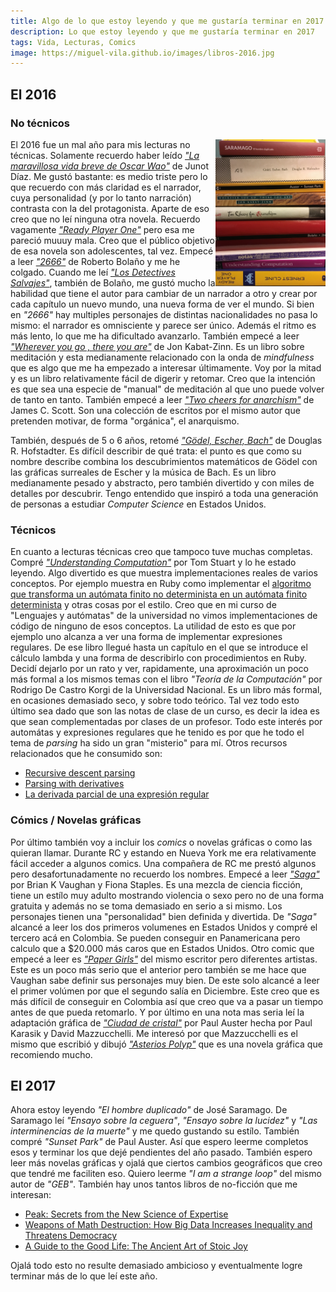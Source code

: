 ```yaml
---
title: Algo de lo que estoy leyendo y que me gustaría terminar en 2017
description: Lo que estoy leyendo y que me gustaría terminar en 2017
tags: Vida, Lecturas, Comics
image: https://miguel-vila.github.io/images/libros-2016.jpg
---
```


## El 2016

### No técnicos

<p class="image__article">
<img src="/images/libros-2016.jpg" class="article-photo" style="float: right; width: 35%">
</p>

El 2016 fue un mal año para mis lecturas no técnicas. Solamente recuerdo haber leído [_"La maravillosa vida breve de Oscar Wao"_](https://en.wikipedia.org/wiki/The_Brief_Wondrous_Life_of_Oscar_Wao) de Junot Díaz. Me gustó bastante: es medio triste pero lo que recuerdo con más claridad es el narrador, cuya personalidad (y por lo tanto narración) contrasta con la del protagonista. Aparte de eso creo que no leí ninguna otra novela. Recuerdo vagamente [_"Ready Player One"_](https://en.wikipedia.org/wiki/Ready_Player_One) pero esa me pareció muuuy mala. Creo que el público objetivo de esa novela son adolescentes, tal vez. Empecé a leer [_"2666"_](https://en.wikipedia.org/wiki/2666) de Roberto Bolaño y me he colgado. Cuando me leí [_"Los Detectives Salvajes"_](https://en.wikipedia.org/wiki/The_Savage_Detectives), también de Bolaño, me gustó mucho la habilidad que tiene el autor para cambiar de un narrador a otro y crear por cada capítulo un nuevo mundo, una nueva forma de ver el mundo. Si bien en _"2666"_ hay multiples personajes de distintas nacionalidades no pasa lo mismo: el narrador es omnisciente y parece ser único. Además el ritmo es más lento, lo que me ha dificultado avanzarlo. También empecé a leer [_"Wherever you go , there you are"_](https://www.amazon.com/Wherever-There-Kabat-Zinn-Hyperion-Paperback/dp/B00DWWRUW4) de Jon Kabat-Zinn. Es un libro sobre meditación y esta medianamente relacionado con la onda de _mindfulness_ que es algo que me ha empezado a interesar últimamente. Voy por la mitad y es un libro relativamente fácil de digerir y retomar. Creo que la intención es que sea una especie de "manual" de meditación al que uno puede volver de tanto en tanto. También empecé a leer [_"Two cheers for anarchism"_](https://www.amazon.com/Two-Cheers-Anarchism-Autonomy-Meaningful-ebook/dp/B0091XBYWK) de James C. Scott. Son una colección de escritos por el mismo autor que pretenden motivar, de forma "orgánica", el anarquismo.

También, después de 5 o 6 años, retomé [_"Gödel, Escher, Bach"_](https://www.amazon.com/G%C3%B6del-Escher-Bach-Eternal-Golden/dp/0465026567) de Douglas R. Hofstadter. Es difícil describir de qué trata: el punto es que como su nombre describe combina los descubrimientos matemáticos de Gödel con las gráficas surreales de Escher y la música de Bach. Es un libro medianamente pesado y abstracto, pero también divertido y con miles de detalles por descubrir. Tengo entendido que inspiró a toda una generación de personas a estudiar _Computer Science_ en Estados Unidos.

### Técnicos

En cuanto a lecturas técnicas creo que tampoco tuve muchas completas. Compré [_"Understanding Computation"_](http://computationbook.com/) por Tom Stuart y lo he estado leyendo. Algo divertido es que muestra implementaciones reales de varios conceptos. Por ejemplo muestra en Ruby como implementar el [algoritmo que transforma un autómata finito no determinista en un autómata finito determinista](https://en.wikipedia.org/wiki/Thompson%27s_construction) y otras cosas por el estilo. Creo que en mi curso de "Lenguajes y autómatas" de la universidad no vimos implementaciones de código de ninguno de esos conceptos. La utilidad de esto es que por ejemplo uno alcanza a ver una forma de implementar expresiones regulares. De ese libro llegué hasta un capítulo en el que se introduce el cálculo lambda y una forma de describirlo con procedimientos en Ruby. Decidí dejarlo por un rato y ver, rapidamente, una aproximación un poco más formal a los mismos temas con el libro _"Teoría de la Computación"_ por Rodrigo De Castro Korgi de la Universidad Nacional. Es un libro más formal, en ocasiones demasiado seco, y sobre todo teórico. Tal vez todo esto último sea dado que son las notas de clase de un curso, es decir la idea es que sean complementadas por clases de un profesor. Todo este interés por automátas y expresiones regulares que he tenido es por que he todo el tema de _parsing_ ha sido un gran "misterio" para mí. Otros recursos relacionados que he consumido son:

* [Recursive descent parsing](http://math.hws.edu/javanotes/c9/s5.html)
* [Parsing with derivatives](https://www.youtube.com/watch?v=ZzsK8Am6dKU)
* [La derivada parcial de una expresión regular](https://www.youtube.com/watch?v=QVdBPvOOjBA)

### Cómics / Novelas gráficas

Por último también voy a incluir los _comics_ o novelas gráficas o como las quieran llamar. Durante RC y estando en Nueva York me era relativamente fácil acceder a algunos comics. Una compañera de RC me prestó algunos pero desafortunadamente no recuerdo los nombres. Empecé a leer [_"Saga"_](https://imagecomics.com/comics/series/saga) por Brian K Vaughan y Fiona Staples. Es una mezcla de ciencia ficción, tiene un estílo muy adulto mostrando violencia o sexo pero no de una forma gratuita y además no se toma demasiado en serio a si mismo. Los personajes tienen una "personalidad" bien definida y divertida. De _"Saga"_ alcancé a leer los dos primeros volumenes en Estados Unidos y compré el tercero acá en Colombia. Se pueden conseguir en Panamericana pero calculo que a $20.000 más caros que en Estados Unidos. Otro comic que empecé a leer es [_"Paper Girls"_](https://imagecomics.com/comics/series/paper-girls) del mismo escritor pero diferentes artistas. Este es un poco más serio que el anterior pero también se me hace que Vaughan sabe definir sus personajes muy bien. De este solo alcancé a leer el primer volúmen por que el segundo salía en Diciembre. Este creo que es más difícil de conseguir en Colombia así que creo que va a pasar un tiempo antes de que pueda retomarlo. Y por último en una nota mas seria leí la adaptación gráfica de [_"Ciudad de cristal"_](https://www.amazon.com/dp/0312423608) por Paul Auster hecha por Paul Karasik y David Mazzucchelli. Me interesó por que Mazzucchelli es el mismo que escribió y dibujó [_"Asterios Polyp"_](https://www.amazon.com/Asterios-Polyp-Pantheon-Graphic-Novels/dp/0307377326) que es una novela gráfica que recomiendo mucho. 

## El 2017

Ahora estoy leyendo _"El hombre duplicado"_ de José Saramago. De Saramago leí _"Ensayo sobre la ceguera"_, _"Ensayo sobre la lucidez"_ y _"Las interminencias de la muerte"_ y me quedo gustando su estílo. También compré _"Sunset Park"_ de Paul Auster. Así que espero leerme completos esos y terminar los que dejé pendientes del año pasado. También espero leer más novelas gráficas y ojalá que ciertos cambios geográficos que creo que tendré me faciliten eso. Quiero leerme _"I am a strange loop"_ del mismo autor de _"GEB"_. También hay unos tantos libros de no-ficción que me interesan:

* [Peak: Secrets from the New Science of Expertise](https://www.amazon.com/dp/0544456238/)
* [Weapons of Math Destruction: How Big Data Increases Inequality and Threatens Democracy](https://www.amazon.com/dp/0553418815/)
* [A Guide to the Good Life: The Ancient Art of Stoic Joy](https://www.amazon.com/dp/B0040JHNQG/)

Ojalá todo esto no resulte demasiado ambicioso y eventualmente logre terminar más de lo que leí este año.
